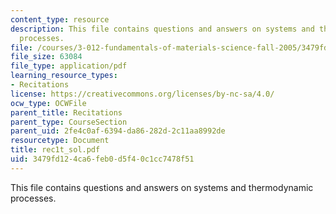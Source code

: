 ```yaml
---
content_type: resource
description: This file contains questions and answers on systems and thermodynamic
  processes.
file: /courses/3-012-fundamentals-of-materials-science-fall-2005/3479fd124ca6feb0d5f40c1cc7478f51_rec1t_sol.pdf
file_size: 63084
file_type: application/pdf
learning_resource_types:
- Recitations
license: https://creativecommons.org/licenses/by-nc-sa/4.0/
ocw_type: OCWFile
parent_title: Recitations
parent_type: CourseSection
parent_uid: 2fe4c0af-6394-da86-282d-2c11aa8992de
resourcetype: Document
title: rec1t_sol.pdf
uid: 3479fd12-4ca6-feb0-d5f4-0c1cc7478f51
---
```

This file contains questions and answers on systems and thermodynamic processes.
